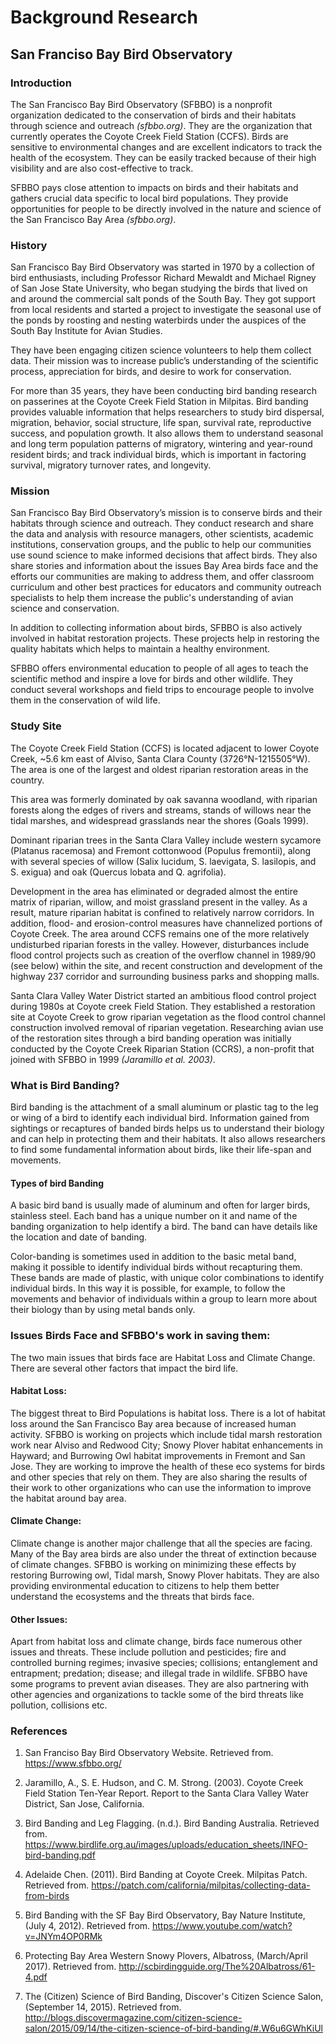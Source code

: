 # Background Research
## San Franciso Bay Bird Observatory

### Introduction
The San Francisco Bay Bird Observatory (SFBBO) is a nonprofit organization dedicated to the conservation of birds and their habitats through science and outreach _(sfbbo.org)_. They are the organization that currently operates the Coyote Creek Field Station (CCFS). Birds are sensitive to environmental changes and are excellent indicators to track the health of the ecosystem. They can be easily tracked because of their high visibility and are also cost-effective to track. 

SFBBO pays close attention to impacts on birds and their habitats and gathers crucial data specific to local bird populations. They provide opportunities for people to be directly involved in the nature and science of the San Francisco Bay Area _(sfbbo.org)_. 

### History
San Francisco Bay Bird Observatory was started in 1970 by a collection of bird enthusiasts, including Professor Richard Mewaldt and Michael Rigney of San Jose State University, who began studying the birds that lived on and around the commercial salt ponds of the South Bay. They got support from local residents and started a project to investigate the seasonal use of the ponds by roosting and nesting waterbirds under the auspices of the South Bay Institute for Avian Studies. 

They have been engaging citizen science volunteers to help them collect data. Their mission was to increase public’s understanding of the scientific process, appreciation for birds, and desire to work for conservation.

For more than 35 years, they have been conducting bird banding research on passerines at the Coyote Creek Field Station in Milpitas. Bird banding provides valuable information that helps researchers to study bird dispersal, migration, behavior, social structure, life span, survival rate, reproductive success, and population growth. It also allows them to understand seasonal and long term population patterns of migratory, wintering and year-round resident birds; and track individual birds, which is important in factoring survival, migratory turnover rates, and longevity.

### Mission
San Francisco Bay Bird Observatory’s mission is to conserve birds and their habitats through science and outreach. They conduct research and share the data and analysis with resource managers, other scientists, academic institutions, conservation groups, and the public to help our communities use sound science to make informed decisions that affect birds. They also share stories and information about the issues Bay Area birds face and the efforts our communities are making to address them, and offer classroom curriculum and other best practices for educators and community outreach specialists to help them increase the public's understanding of avian science and conservation.

In addition to collecting information about birds, SFBBO is also actively involved in habitat restoration projects. These projects help in restoring  the quality habitats which helps to maintain a healthy environment.

SFBBO offers environmental education to people of all ages to teach the scientific method and inspire a love for birds and other wildlife. They conduct several workshops and field trips to encourage people to involve them in the conservation of wild life.

### Study Site
The Coyote Creek Field Station (CCFS) is located adjacent to lower Coyote Creek, ~5.6 km east of Alviso, Santa Clara County (3726°N-1215505°W). The area is one of the largest and oldest riparian restoration areas in the country.

This area was formerly dominated by oak savanna woodland, with riparian forests along the edges of rivers and streams, stands of willows near the tidal marshes, and widespread grasslands near the shores (Goals 1999).

Dominant riparian trees in the Santa Clara Valley include western sycamore (Platanus racemosa) and Fremont cottonwood (Populus fremontii), along with several species of willow (Salix lucidum, S. laevigata, S. lasilopis, and S. exigua) and oak (Quercus lobata and Q. agrifolia). 

Development in the area has eliminated or degraded almost the entire matrix of riparian, willow, and moist grassland present in the valley. As a result, mature riparian habitat is confined to relatively narrow corridors. In addition, flood- and erosion-control measures have channelized portions of Coyote Creek. The area around CCFS remains one of the more relatively undisturbed riparian forests in the valley. However, disturbances include flood control projects such as creation of the overflow channel in 1989/90 (see below) within the site, and recent construction and development of the highway 237 corridor and surrounding business parks and shopping malls.

Santa Clara Valley Water District started an ambitious flood control project during 1980s at Coyote creek Field Station. They established a restoration site at Coyote Creek to grow riparian vegetation as the flood control channel construction involved removal of riparian vegetation. Researching avian use of the restoration sites through a bird banding operation was initially conducted by the Coyote Creek Riparian Station (CCRS), a non-profit that joined with SFBBO in 1999 _(Jaramillo et al. 2003)_.

### What is Bird Banding?
Bird banding is the attachment of a small aluminum or plastic tag to the leg or wing of a bird to identify each individual bird. Information gained from sightings or recaptures of banded birds helps us to understand their biology and can help in protecting them and their habitats. It also allows researchers to find some fundamental information about birds, like their life-span and movements.

#### Types of bird Banding
A basic bird band is usually made of aluminum and often for larger birds, stainless steel. Each band has a unique number on it and name of the banding organization to help identify a bird. The band can have details like the location and date of banding.

Color-banding is sometimes used in addition to the basic metal band, making it possible to identify individual birds without recapturing them. These bands are made of plastic, with unique color combinations to identify individual birds. In this way it is possible, for example, to follow the movements and behavior of individuals within a group to learn more about their biology than by using metal bands only.

### Issues Birds Face and SFBBO's work in saving them:
The two main issues that birds face are Habitat Loss and Climate Change. There are several other factors that impact the bird life.
#### Habitat Loss:
The biggest threat to Bird Populations is habitat loss. There is a lot of habitat loss around the San Francisco Bay area because of increased human activity. SFBBO is working on projects which include tidal marsh restoration work near Alviso and Redwood City; Snowy Plover habitat enhancements in Hayward; and Burrowing Owl habitat improvements in Fremont and San Jose. They are working to improve the health of these eco systems for birds and other species that rely on them. They are also sharing the results of their work to other organizations who can use the information to improve the habitat around bay area.
#### Climate Change:
Climate change is another major challenge that all the species are facing. Many of the Bay area birds are also under the threat of extinction because of climate changes. SFBBO is working on minimizing these effects by restoring Burrowing owl, Tidal marsh, Snowy Plover habitats. They are also providing environmental education to citizens to help them better understand the ecosystems and the threats that birds face.
#### Other Issues:
Apart from habitat loss and climate change, birds face numerous other issues and threats. These include pollution and pesticides; fire and controlled burning regimes; invasive species; collisions; entanglement and entrapment; predation; disease; and illegal trade in wildlife. SFBBO have some programs to prevent avian diseases. They are also partnering with other agencies and organizations to tackle some of the bird threats like pollution, collisions etc. 

### References
1. San Franciso Bay Bird Observatory Website. Retrieved from. https://www.sfbbo.org/

2. Jaramillo, A., S. E. Hudson, and C. M. Strong. (2003). Coyote Creek Field Station Ten-Year Report. Report to the Santa Clara Valley Water District, San Jose, California.

3. Bird Banding and Leg Flagging. (n.d.). Bird Banding Australia. Retrieved from. https://www.birdlife.org.au/images/uploads/education_sheets/INFO-bird-banding.pdf

4. Adelaide Chen. (2011). Bird Banding at Coyote Creek. Milpitas Patch. Retrieved from. https://patch.com/california/milpitas/collecting-data-from-birds

5. Bird Banding with the SF Bay Bird Observatory, Bay Nature Institute, (July 4, 2012). Retrieved from. https://www.youtube.com/watch?v=JNYm4OP0RMk

6. Protecting Bay Area Western Snowy Plovers, Albatross, (March/April 2017). Retrieved from. http://scbirdingguide.org/The%20Albatross/61-4.pdf

7. The (Citizen) Science of Bird Banding, Discover's Citizen Science Salon, (September 14, 2015). Retrieved from. http://blogs.discovermagazine.com/citizen-science-salon/2015/09/14/the-citizen-science-of-bird-banding/#.W6u6GWhKiUl
